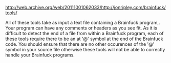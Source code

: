http://web.archive.org/web/20111001062033/http://jonripley.com/brainfuck/tools/

All of these tools take as input a text file containing a Brainfuck program,. Your program can have any comments or headers as you see fit. As it is difficult to detect the end of a file from within a Brainfuck program, each of these tools require there to be an at '@' symbol at the end of the Brainfuck code. You should ensure that there are no other occurences of the '@' symbol in your source file otherwise these tools will not be able to correctly handle your Brainfuck programs.
